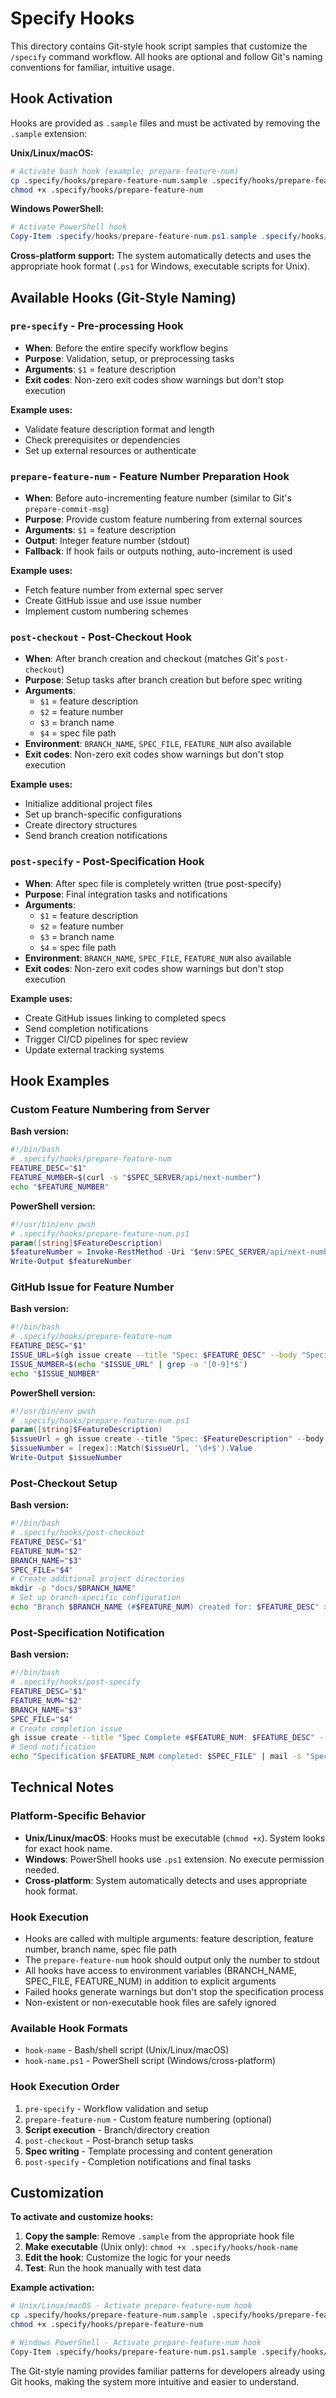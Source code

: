 # Specify Hooks

This directory contains Git-style hook script samples that customize the `/specify` command workflow. All hooks are optional and follow Git's naming conventions for familiar, intuitive usage.

## Hook Activation

Hooks are provided as `.sample` files and must be activated by removing the `.sample` extension:

**Unix/Linux/macOS:**
```bash
# Activate bash hook (example: prepare-feature-num)
cp .specify/hooks/prepare-feature-num.sample .specify/hooks/prepare-feature-num
chmod +x .specify/hooks/prepare-feature-num
```

**Windows PowerShell:**
```powershell
# Activate PowerShell hook
Copy-Item .specify/hooks/prepare-feature-num.ps1.sample .specify/hooks/prepare-feature-num.ps1
```

**Cross-platform support:** The system automatically detects and uses the appropriate hook format (`.ps1` for Windows, executable scripts for Unix).

## Available Hooks (Git-Style Naming)

### `pre-specify` - Pre-processing Hook
- **When**: Before the entire specify workflow begins
- **Purpose**: Validation, setup, or preprocessing tasks
- **Arguments**: `$1` = feature description
- **Exit codes**: Non-zero exit codes show warnings but don't stop execution

**Example uses:**
- Validate feature description format and length
- Check prerequisites or dependencies
- Set up external resources or authenticate

### `prepare-feature-num` - Feature Number Preparation Hook
- **When**: Before auto-incrementing feature number (similar to Git's `prepare-commit-msg`)
- **Purpose**: Provide custom feature numbering from external sources
- **Arguments**: `$1` = feature description
- **Output**: Integer feature number (stdout)
- **Fallback**: If hook fails or outputs nothing, auto-increment is used

**Example uses:**
- Fetch feature number from external spec server
- Create GitHub issue and use issue number
- Implement custom numbering schemes

### `post-checkout` - Post-Checkout Hook
- **When**: After branch creation and checkout (matches Git's `post-checkout`)
- **Purpose**: Setup tasks after branch creation but before spec writing
- **Arguments**:
  - `$1` = feature description
  - `$2` = feature number
  - `$3` = branch name
  - `$4` = spec file path
- **Environment**: `BRANCH_NAME`, `SPEC_FILE`, `FEATURE_NUM` also available
- **Exit codes**: Non-zero exit codes show warnings but don't stop execution

**Example uses:**
- Initialize additional project files
- Set up branch-specific configurations
- Create directory structures
- Send branch creation notifications

### `post-specify` - Post-Specification Hook
- **When**: After spec file is completely written (true post-specify)
- **Purpose**: Final integration tasks and notifications
- **Arguments**:
  - `$1` = feature description
  - `$2` = feature number
  - `$3` = branch name
  - `$4` = spec file path
- **Environment**: `BRANCH_NAME`, `SPEC_FILE`, `FEATURE_NUM` also available
- **Exit codes**: Non-zero exit codes show warnings but don't stop execution

**Example uses:**
- Create GitHub issues linking to completed specs
- Send completion notifications
- Trigger CI/CD pipelines for spec review
- Update external tracking systems

## Hook Examples

### Custom Feature Numbering from Server

**Bash version:**
```bash
#!/bin/bash
# .specify/hooks/prepare-feature-num
FEATURE_DESC="$1"
FEATURE_NUMBER=$(curl -s "$SPEC_SERVER/api/next-number")
echo "$FEATURE_NUMBER"
```

**PowerShell version:**
```powershell
#!/usr/bin/env pwsh
# .specify/hooks/prepare-feature-num.ps1
param([string]$FeatureDescription)
$featureNumber = Invoke-RestMethod -Uri "$env:SPEC_SERVER/api/next-number"
Write-Output $featureNumber
```

### GitHub Issue for Feature Number

**Bash version:**
```bash
#!/bin/bash
# .specify/hooks/prepare-feature-num
FEATURE_DESC="$1"
ISSUE_URL=$(gh issue create --title "Spec: $FEATURE_DESC" --body "Specification development")
ISSUE_NUMBER=$(echo "$ISSUE_URL" | grep -o '[0-9]*$')
echo "$ISSUE_NUMBER"
```

**PowerShell version:**
```powershell
#!/usr/bin/env pwsh
# .specify/hooks/prepare-feature-num.ps1
param([string]$FeatureDescription)
$issueUrl = gh issue create --title "Spec: $FeatureDescription" --body "Specification development"
$issueNumber = [regex]::Match($issueUrl, '\d+$').Value
Write-Output $issueNumber
```

### Post-Checkout Setup

**Bash version:**
```bash
#!/bin/bash
# .specify/hooks/post-checkout
FEATURE_DESC="$1"
FEATURE_NUM="$2"
BRANCH_NAME="$3"
SPEC_FILE="$4"
# Create additional project directories
mkdir -p "docs/$BRANCH_NAME"
# Set up branch-specific configuration
echo "Branch $BRANCH_NAME (#$FEATURE_NUM) created for: $FEATURE_DESC" > "docs/$BRANCH_NAME/info.txt"
```

### Post-Specification Notification

**Bash version:**
```bash
#!/bin/bash
# .specify/hooks/post-specify
FEATURE_DESC="$1"
FEATURE_NUM="$2"
BRANCH_NAME="$3"
SPEC_FILE="$4"
# Create completion issue
gh issue create --title "Spec Complete #$FEATURE_NUM: $FEATURE_DESC" --body "Specification ready for review: $SPEC_FILE on branch $BRANCH_NAME"
# Send notification
echo "Specification $FEATURE_NUM completed: $SPEC_FILE" | mail -s "Spec Ready" team@company.com
```

## Technical Notes

### Platform-Specific Behavior
- **Unix/Linux/macOS**: Hooks must be executable (`chmod +x`). System looks for exact hook name.
- **Windows**: PowerShell hooks use `.ps1` extension. No execute permission needed.
- **Cross-platform**: System automatically detects and uses appropriate hook format.

### Hook Execution
- Hooks are called with multiple arguments: feature description, feature number, branch name, spec file path
- The `prepare-feature-num` hook should output only the number to stdout
- All hooks have access to environment variables (BRANCH_NAME, SPEC_FILE, FEATURE_NUM) in addition to explicit arguments
- Failed hooks generate warnings but don't stop the specification process
- Non-existent or non-executable hook files are safely ignored

### Available Hook Formats
- `hook-name` - Bash/shell script (Unix/Linux/macOS)
- `hook-name.ps1` - PowerShell script (Windows/cross-platform)

### Hook Execution Order
1. `pre-specify` - Workflow validation and setup
2. `prepare-feature-num` - Custom feature numbering (optional)
3. **Script execution** - Branch/directory creation
4. `post-checkout` - Post-branch setup tasks
5. **Spec writing** - Template processing and content generation
6. `post-specify` - Completion notifications and final tasks

## Customization

**To activate and customize hooks:**

1. **Copy the sample**: Remove `.sample` from the appropriate hook file
2. **Make executable** (Unix only): `chmod +x .specify/hooks/hook-name`
3. **Edit the hook**: Customize the logic for your needs
4. **Test**: Run the hook manually with test data

**Example activation:**
```bash
# Unix/Linux/macOS - Activate prepare-feature-num hook
cp .specify/hooks/prepare-feature-num.sample .specify/hooks/prepare-feature-num
chmod +x .specify/hooks/prepare-feature-num

# Windows PowerShell - Activate prepare-feature-num hook
Copy-Item .specify/hooks/prepare-feature-num.ps1.sample .specify/hooks/prepare-feature-num.ps1
```

The Git-style naming provides familiar patterns for developers already using Git hooks, making the system more intuitive and easier to understand.